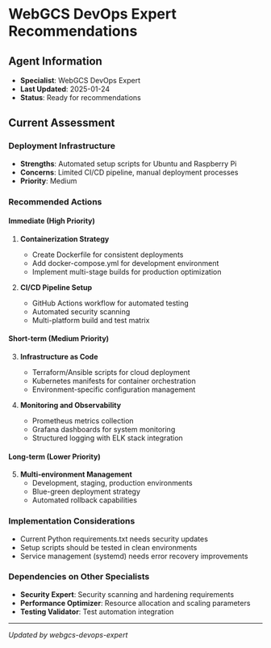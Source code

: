 # WebGCS DevOps Expert Recommendations

## Agent Information
- **Specialist**: WebGCS DevOps Expert
- **Last Updated**: 2025-01-24
- **Status**: Ready for recommendations

## Current Assessment

### Deployment Infrastructure
- **Strengths**: Automated setup scripts for Ubuntu and Raspberry Pi
- **Concerns**: Limited CI/CD pipeline, manual deployment processes
- **Priority**: Medium

### Recommended Actions

#### Immediate (High Priority)
1. **Containerization Strategy**
   - Create Dockerfile for consistent deployments
   - Add docker-compose.yml for development environment
   - Implement multi-stage builds for production optimization

2. **CI/CD Pipeline Setup**
   - GitHub Actions workflow for automated testing
   - Automated security scanning
   - Multi-platform build and test matrix

#### Short-term (Medium Priority)
3. **Infrastructure as Code**
   - Terraform/Ansible scripts for cloud deployment
   - Kubernetes manifests for container orchestration
   - Environment-specific configuration management

4. **Monitoring and Observability**
   - Prometheus metrics collection
   - Grafana dashboards for system monitoring
   - Structured logging with ELK stack integration

#### Long-term (Lower Priority)
5. **Multi-environment Management**
   - Development, staging, production environments
   - Blue-green deployment strategy
   - Automated rollback capabilities

### Implementation Considerations
- Current Python requirements.txt needs security updates
- Setup scripts should be tested in clean environments
- Service management (systemd) needs error recovery improvements

### Dependencies on Other Specialists
- **Security Expert**: Security scanning and hardening requirements
- **Performance Optimizer**: Resource allocation and scaling parameters
- **Testing Validator**: Test automation integration

---
*Updated by webgcs-devops-expert*